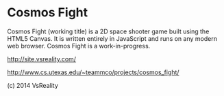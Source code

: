 Cosmos Fight
============

Cosmos Fight (working title) is a 2D space shooter game built using the HTML5 Canvas. It is written entirely in JavaScript and runs on any modern web browser. Cosmos Fight is a work-in-progress.

http://site.vsreality.com/

http://www.cs.utexas.edu/~teammco/projects/cosmos_fight/

(c) 2014 VsReality

